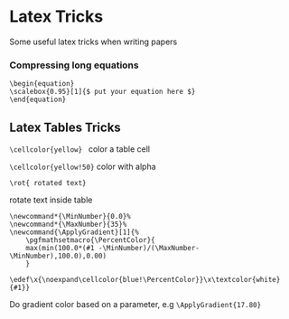 # Latex Tricks
Some useful latex tricks when writing papers

### Compressing long equations
```
\begin{equation}
\scalebox{0.95}[1]{$ put your equation here $}
\end{equation}
```

## Latex Tables Tricks
```\cellcolor{yellow} ``` color a table cell

```\cellcolor{yellow!50}``` color with alpha

```\newcommand*\rot{\rotatebox{90}}
\rot{ rotated text}
``` 
rotate text inside table


```
\newcommand*{\MinNumber}{0.0}%
\newcommand*{\MaxNumber}{35}%
\newcommand{\ApplyGradient}[1]{%
	\pgfmathsetmacro{\PercentColor}{
	max(min(100.0*(#1 -\MinNumber)/(\MaxNumber-\MinNumber),100.0),0.00)
	} 
	\edef\x{\noexpand\cellcolor{blue!\PercentColor}}\x\textcolor{white}{#1}}
```

Do gradient color based on a parameter, e.g ```\ApplyGradient{17.80}```